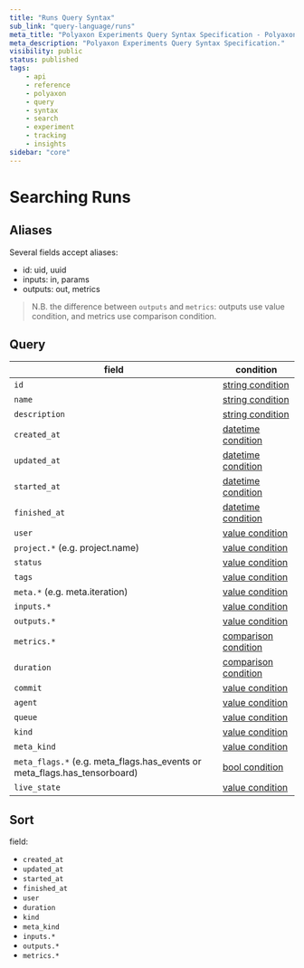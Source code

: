 ```yaml
---
title: "Runs Query Syntax"
sub_link: "query-language/runs"
meta_title: "Polyaxon Experiments Query Syntax Specification - Polyaxon References"
meta_description: "Polyaxon Experiments Query Syntax Specification."
visibility: public
status: published
tags:
    - api
    - reference
    - polyaxon
    - query
    - syntax
    - search
    - experiment
    - tracking
    - insights
sidebar: "core"
---
```


# Searching Runs

## Aliases

Several fields accept aliases:

 * id: uid, uuid
 * inputs: in, params
 * outputs: out, metrics

> N.B. the difference between `outputs` and `metrics`: outputs use value condition, and metrics use comparison condition.

## Query

field                                                                      | condition
---------------------------------------------------------------------------|------------------
`id`                                                                       | [string condition](/docs/core/query-language/#query-with-value-condition)
`name`                                                                     | [string condition](/docs/core/query-language/#query-with-string-condition)
`description`                                                              | [string condition](/docs/core/query-language/#query-with-string-condition)
`created_at`                                                               | [datetime condition](/docs/core/query-language/#query-with-datetime-condition)
`updated_at`                                                               | [datetime condition](/docs/core/query-language/#query-with-datetime-condition)
`started_at`                                                               | [datetime condition](/docs/core/query-language/#query-with-datetime-condition)
`finished_at`                                                              | [datetime condition](/docs/core/query-language/#query-with-datetime-condition)
`user`                                                                     | [value condition](/docs/core/query-language/#query-with-value-condition)
`project.*` (e.g. project.name)                                            | [value condition](/docs/core/query-language/#query-with-value-condition)
`status`                                                                   | [value condition](/docs/core/query-language/#query-with-value-condition)
`tags`                                                                     | [value condition](/docs/core/query-language/#query-with-value-condition)
`meta.*` (e.g. meta.iteration)                                             | [value condition](/docs/core/query-language/#query-with-value-condition)
`inputs.*`                                                                 | [value condition](/docs/core/query-language/#query-with-value-condition)
`outputs.*`                                                                | [value condition](/docs/core/query-language/#query-with-value-condition)
`metrics.*`                                                                | [comparison condition](/docs/core/query-language/#query-with-comparison-condition)
`duration`                                                                 | [comparison condition](/docs/core/query-language/#query-with-comparison-condition)
`commit`                                                                   | [value condition](/docs/core/query-language/#query-with-value-condition)
`agent`                                                                    | [value condition](/docs/core/query-language/#query-with-value-condition)
`queue`                                                                    | [value condition](/docs/core/query-language/#query-with-value-condition)
`kind`                                                                     | [value condition](/docs/core/query-language/#query-with-value-condition)
`meta_kind`                                                                | [value condition](/docs/core/query-language/#query-with-value-condition)
`meta_flags.*` (e.g. meta_flags.has_events or meta_flags.has_tensorboard)  | [bool condition](/docs/core/query-language/#query-with-bool-condition)
`live_state`                                                               | [value condition](/docs/core/query-language/#query-with-value-condition)


## Sort

field:

 * `created_at`
 * `updated_at`
 * `started_at`
 * `finished_at`
 * `user`
 * `duration`
 * `kind`
 * `meta_kind`
 * `inputs.*`
 * `outputs.*`
 * `metrics.*`
